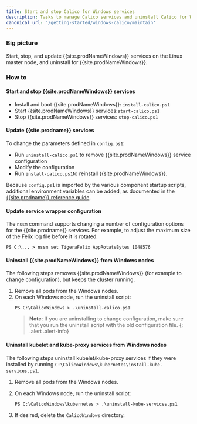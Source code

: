 ```yaml
---
title: Start and stop Calico for Windows services
description: Tasks to manage Calico services and uninstall Calico for Windows.
canonical_url: '/getting-started/windows-calico/maintain'
---
```


### Big picture

Start, stop, and update {{site.prodNameWindows}} services on the Linux master node, and uninstall for {{site.prodNameWindows}}.

### How to

#### Start and stop {{site.prodNameWindows}} services

- Install and boot {{site.prodNameWindows}}: `install-calico.ps1` 
- Start {{site.prodNameWindows}} services:`start-calico.ps1` 
- Stop {{site.prodNameWindows}} services: `stop-calico.ps1`

#### Update {{site.prodname}} services

To change the parameters defined in `config.ps1`:

- Run `uninstall-calico.ps1` to remove {{site.prodNameWindows}} service configuration
- Modify the configuration
- Run `install-calico.ps1`to reinstall {{site.prodNameWindows}}.

Because `config.ps1` is imported by the various component startup scripts, additional environment variables can be added, as documented in the [{{site.prodname}} reference guide]({{site.baseurl}}/reference).

#### Update service wrapper configuration

The `nssm` command supports changing a number of configuration options for the {{site.prodname}} services. For example, to adjust the maximum size of the Felix log file before it is rotated: 

```
PS C:\... > nssm set TigeraFelix AppRotateBytes 1048576
```

#### Uninstall {{site.prodNameWindows}} from Windows nodes

The following steps removes {{site.prodNameWindows}} (for example to change configuration), but keeps the cluster running.

1. Remove all pods from the Windows nodes.
1. On each Windows node, run the uninstall script:
   ```
   PS C:\CalicoWindows > .\uninstall-calico.ps1
   ```
   >**Note**: If you are uninstalling to change configuration, make sure that you run the uninstall script with the old configuration file.
{: .alert .alert-info}

#### Uninstall kubelet and kube-proxy services from Windows nodes

The following steps uninstall kubelet/kube-proxy services if they were installed by running `C:\CalicoWindows\kubernetes\install-kube-services.ps1`.

1. Remove all pods from the Windows nodes.
1. On each Windows node, run the uninstall script:
   ```
   PS C:\CalicoWindows\kubernetes > .\uninstall-kube-services.ps1
   ```
   
1. If desired, delete the `CalicoWindows` directory.
